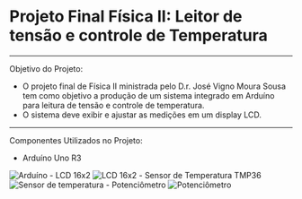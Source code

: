 # Projeto Final Física II: Leitor de tensão e controle de Temperatura
---
Objetivo do Projeto:
- O projeto final de Física II ministrada pelo D.r. José Vigno Moura Sousa tem como objetivo a produção de um sistema integrado em Arduíno para leitura de tensão e controle de temperatura.
- O sistema deve exibir e ajustar as medições em um display LCD.
---
 Componentes Utilizados no Projeto:
 - Arduíno Uno R3
<img src="https://images.tcdn.com.br/img/img_prod/900872/arduino_uno_r3_cabo_usb_2871_1_07f18cc89ab02c14be2c9fb5d9ae528c.jpg" alt="Arduíno">
- LCD 16x2
<img src="https://www.usinainfo.com.br/1019423-thickbox_default/display-lcd-16x2-com-fundo-azul.jpg" alt="LCD 16x2">
- Sensor de Temperatura TMP36
<img src="[https://www.usinainfo.com.br/1019423-thickbox_default/display-lcd-16x2-com-fundo-azul.jpg](https://content.instructables.com/FJ9/4ZYJ/KBL9OHV0/FJ94ZYJKBL9OHV0.png?auto=webp&frame=1&width=320&md=bed1d1c394789c19f9f3eeef13554f27)" alt="Sensor de temperatura">
- Potenciômetro
<img src="[https://www.usinainfo.com.br/1019423-thickbox_default/display-lcd-16x2-com-fundo-azul.jpg](https://www.makerzine.com.br/wp-content/uploads/2020/07/Potenci%C3%B4metro_MakerZine.png)" alt="Potenciômetro">
